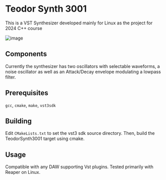 # Teodor Synth 3001

This is a VST Synthesizer developed mainly for Linux as the project for 2024 C++ course

![image](https://github.com/ch1pkav/TeodorSynth3001/assets/70999143/d4bb67c0-6e46-4c42-a030-98d9f52f536c)


## Components

Currently the synthesizer has two oscillators with selectable waveforms, a noise oscillator as well as an Attack/Decay envelope modulating a lowpass filter.

## Prerequisites

`gcc`, `cmake`, `make`, `vst3sdk`

## Building

Edit `CMakeLists.txt` to set the vst3 sdk source directory. Then, build the TeodorSynth3001 target using cmake.

## Usage

Compatible with any DAW supporting Vst plugins. Tested primarily with Reaper on Linux.

